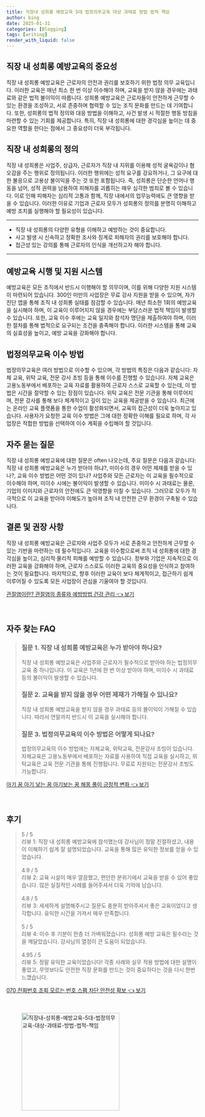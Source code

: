 ```yaml
---
title: 직장내 성희롱 예방교육 5대 법정의무교육 대상 과태료 방법 법적 책임
author: bing
date: 2025-01-31
categories: [Blogging]
tags: [writing]
render_with_liquid: false
---
```



<h2 id='직장 내 성희롱 예방교육의 중요성'>직장 내 성희롱 예방교육의 중요성</h2>

<p>직장 내 성희롱 예방교육은 근로자의 안전과 권리를 보호하기 위한 법정 의무 교육입니다. 이러한 교육은 매년 최소 한 번 이상 이수해야 하며, 교육을 받지 않을 경우에는 과태료와 같은 법적 불이익이 따릅니다. 성희롱 예방교육은 근로자들이 안전하게 근무할 수 있는 환경을 조성하고, 서로 존중하며 협력할 수 있는 조직 문화를 만드는 데 기여합니다. 또한, 성희롱의 법적 정의와 대응 방법을 이해하고, 사건 발생 시 적절한 행동 방침을 마련할 수 있는 기회를 제공합니다. 특히, 직장 내 성희롱에 대한 경각심을 높이는 데 중요한 역할을 한다는 점에서 그 중요성이 더욱 부각됩니다.</p>

<h2 id='직장 내 성희롱의 정의'>직장 내 성희롱의 정의</h2>

<p>직장 내 성희롱은 사업주, 상급자, 근로자가 직장 내 지위를 이용해 성적 굴욕감이나 혐오감을 주는 행위로 정의됩니다. 이러한 행위에는 성적 요구를 강요하거나, 그 요구에 대한 불응으로 고용상 불이익을 주는 것 또한 포함됩니다. 즉, 성희롱은 단순한 언어나 행동을 넘어, 성적 권력을 남용하여 피해자를 괴롭히는 매우 심각한 범죄로 볼 수 있습니다. 이로 인해 피해자는 심리적 고통과 함께, 직장 내에서의 업무능력에도 큰 영향을 받을 수 있습니다. 이러한 이유로 기업과 근로자 모두가 성희롱의 정의를 분명히 이해하고 예방 조치를 실행해야 할 필요성이 있습니다.</p>

<hr />

<ul>
    <li>직장 내 성희롱의 다양한 유형을 이해하고 예방하는 것이 중요합니다.</li>
    <li>사고 발생 시 신속하고 정확한 조사와 징계로 피해자의 권리를 보호해야 합니다.</li>
    <li>접근성 있는 강의를 통해 근로자의 인식을 개선하고자 해야 합니다.</li>
</ul>

<hr />

<h2 id='예방교육 시행 및 지원 시스템'>예방교육 시행 및 지원 시스템</h2>

<p>예방교육은 모든 조직에서 반드시 이행해야 할 의무이며, 이를 위해 다양한 지원 시스템이 마련되어 있습니다. 300인 미만의 사업장은 무료 강사 지원을 받을 수 있으며, 자가 진단 앱을 통해 조직 내 성희롱 실태를 점검할 수 있습니다. 매년 최소한 1회의 예방교육을 실시해야 하며, 이 교육이 이루어지지 않을 경우에는 부담스러운 법적 책임이 발생할 수 있습니다. 또한, 교육 이수 후에는 교육 일지와 참석자 명단을 제출하여야 하며, 이러한 절차를 통해 법적으로 요구되는 조건을 충족해야 합니다. 이러한 시스템을 통해 교육의 실효성을 높이고, 예방 교육을 강화해야 합니다.</p>

<h2 id='법정의무교육 이수 방법'>법정의무교육 이수 방법</h2>

<p>법정의무교육은 여러 방법으로 이수할 수 있으며, 각 방법의 특징은 다음과 같습니다: 자체 교육, 위탁 교육, 전문 강사 초빙 등을 통해 이수를 진행할 수 있습니다. 자체 교육은 고용노동부에서 배포하는 교육 자료를 활용하여 근로자 스스로 교육할 수 있는데, 이 방법은 시간을 절약할 수 있는 장점이 있습니다. 위탁 교육은 전문 기관을 통해 이루어지며, 전문 강사를 통해 보다 체계적이고 깊이 있는 교육을 제공받을 수 있습니다. 최근에는 온라인 교육 플랫폼을 통한 수업이 활성화되면서, 교육의 접근성이 더욱 높아지고 있습니다. 사용자가 요청한 교육 이수 방법은 그에 대한 정확한 이해를 필요로 하며, 각 사업장은 적합한 방법을 선택하여 이수 계획을 수립해야 할 것입니다.</p>

<h2 id='자주 묻는 질문'>자주 묻는 질문</h2>

<p>직장 내 성희롱 예방교육에 대한 질문은 often 나오는데, 주요 질문은 다음과 같습니다: 직장 내 성희롱 예방교육은 누가 받아야 하냐?, 미이수의 경우 어떤 제재를 받을 수 있나?, 교육 이수 방법은 어떤 것이 있나? 사업주와 모든 근로자는 이 교육을 필수적으로 이수해야 하며, 미이수 시에는 불이익이 발생할 수 있습니다. 미이수 시 과태료는 물론, 기업의 이미지와 근로자의 안전에도 큰 악영향을 미칠 수 있습니다. 그러므로 모두가 적극적으로 이 교육을 받아야 이해도가 높아져 조직 내 안전한 근무 환경이 구축될 수 있습니다.</p>

<h2 id='결론 및 권장 사항'>결론 및 권장 사항</h2>

<p>직장 내 성희롱 예방교육은 근로자와 사업주 모두가 서로 존중하고 안전하게 근무할 수 있는 기반을 마련하는 데 필수적입니다. 교육을 이수함으로써 조직 내 성희롱에 대한 경각심을 높이고, 심리적·물리적 피해를 예방할 수 있습니다. 정부와 기업은 지속적으로 이러한 교육을 강화해야 하며, 근로자 스스로도 이러한 교육의 중요성을 인식하고 참여하는 것이 필요합니다. 마지막으로, 향후 이러한 교육이 보다 체계적이고, 접근하기 쉽게 이루어질 수 있도록 모든 사업장이 관심을 기울여야 할 것입니다.</p>


<p><a class="click-button" title="관절염이란? 관절염의 종류와 예방방법 건강 관리" href="https://blackassets.github.io/posts/%EA%B4%80%EC%A0%88%EC%97%BC%EC%9D%B4%EB%9E%80-%EA%B4%80%EC%A0%88%EC%97%BC%EC%9D%98-%EC%A2%85%EB%A5%98%EC%99%80-%EC%98%88%EB%B0%A9%EB%B0%A9%EB%B2%95-%EA%B1%B4%EA%B0%95-%EA%B4%80%EB%A6%AC/" rel="dofollow">관절염이란? 관절염의 종류와 예방방법 건강 관리 👈 보기</a></p><br>
<h2 id='자주_찾는_FAQ'>자주 찾는 FAQ</h2>
<div itemscope="" itemtype="https://schema.org/FAQPage"> 
<blockquote> 
<div itemscope="" itemprop="mainEntity" itemtype="https://schema.org/Question"> 
<h3 itemprop="name">질문 1. 직장 내 성희롱 예방교육은 누가 받아야 하나요?</h3> 
<div itemscope="" itemprop="acceptedAnswer" itemtype="https://schema.org/Answer"> 
<span itemprop="text"> 
<p>직장 내 성희롱 예방교육은 사업주와 근로자가 필수적으로 받아야 하는 법정의무교육 중 하나입니다. 이 교육은 1년에 한 번 이상 받아야 하며, 미이수 시 과태료 등의 불이익이 발생할 수 있습니다.</p> 
</span> 
</div> 
</div> 
<div itemscope="" itemprop="mainEntity" itemtype="https://schema.org/Question"> 
<h3 itemprop="name">질문 2. 교육을 받지 않을 경우 어떤 제재가 가해질 수 있나요?</h3> 
<div itemscope="" itemprop="acceptedAnswer" itemtype="https://schema.org/Answer"> 
<span itemprop="text"> 
<p>직장 내 성희롱 예방교육을 받지 않을 경우 과태료 등의 불이익이 가해질 수 있습니다. 따라서 연말까지 반드시 이 교육을 실시해야 합니다.</p> 
</span> 
</div> 
</div> 
<div itemscope="" itemprop="mainEntity" itemtype="https://schema.org/Question"> 
<h3 itemprop="name">질문 3. 법정의무교육의 이수 방법은 어떻게 되나요?</h3> 
<div itemscope="" itemprop="acceptedAnswer" itemtype="https://schema.org/Answer"> 
<span itemprop="text"> 
<p>법정의무교육의 이수 방법에는 자체교육, 위탁교육, 전문강사 초빙이 있습니다. 자체교육은 고용노동부에서 배포하는 자료를 사용하여 직접 교육을 실시하고, 위탁교육은 교육 전문 기관을 통해 진행됩니다. 무료로 지원되는 전문강사 초빙도 가능합니다.</p> 
</span> 
</div> 
</div> 
</blockquote> 
</div>
<p><a class="click-button" title="아기 꿈 아기 낳는 꿈 아기보는 꿈 해몽 풀이 긍정적 변화" href="https://blackassets.github.io/posts/%EC%95%84%EA%B8%B0-%EA%BF%88-%EC%95%84%EA%B8%B0-%EB%82%B3%EB%8A%94-%EA%BF%88-%EC%95%84%EA%B8%B0%EB%B3%B4%EB%8A%94-%EA%BF%88-%ED%95%B4%EB%AA%BD-%ED%92%80%EC%9D%B4-%EA%B8%8D%EC%A0%95%EC%A0%81-%EB%B3%80%ED%99%94/" rel="dofollow">아기 꿈 아기 낳는 꿈 아기보는 꿈 해몽 풀이 긍정적 변화 👈 보기</a></p><br>
<h2 id='후기'>후기</h2>
<div itemscope itemtype="https://schema.org/Product">
  <blockquote>
  <div itemprop="review" itemscope itemtype="https://schema.org/Review">
      <div itemprop="reviewRating" itemscope itemtype="https://schema.org/Rating"> <span itemprop="ratingValue">5</span> / <span itemprop="bestRating">5</span> </div>
      <span itemprop="reviewBody">리뷰 1: 직장 내 성희롱 예방교육에 참석했는데 강사님이 정말 친절하셨고, 내용이 이해하기 쉽게 잘 설명되었습니다. 교육을 통해 많은 유익한 정보를 얻을 수 있었습니다.</span>
  </div>
  <br>
  <div itemprop="review" itemscope itemtype="https://schema.org/Review">
      <div itemprop="reviewRating" itemscope itemtype="https://schema.org/Rating"> <span itemprop="ratingValue">4.9</span> / <span itemprop="bestRating">5</span> </div>
      <span itemprop="reviewBody">리뷰 2: 교육 시설이 매우 깔끔했고, 편안한 분위기에서 교육을 받을 수 있어 좋았습니다. 많은 실질적인 사례를 들어주셔서 더욱 기억에 남습니다.</span>
  </div>
  <br>
  <div itemprop="review" itemscope itemtype="https://schema.org/Review">
      <div itemprop="reviewRating" itemscope itemtype="https://schema.org/Rating"> <span itemprop="ratingValue">4.8</span> / <span itemprop="bestRating">5</span> </div>
      <span itemprop="reviewBody">리뷰 3: 세세하게 설명해주시고 질문도 충분히 받아주셔서 좋은 교육이었다고 생각합니다. 유익한 시간을 가져서 매우 만족합니다.</span>
  </div>
  <br>
  <div itemprop="review" itemscope itemtype="https://schema.org/Review">
      <div itemprop="reviewRating" itemscope itemtype="https://schema.org/Rating"> <span itemprop="ratingValue">5</span> / <span itemprop="bestRating">5</span> </div>
      <span itemprop="reviewBody">리뷰 4: 이수 후 기분이 한층 더 가벼워졌습니다. 성희롱 예방 교육은 필수라는 것을 깨달았습니다. 강사님의 열정이 큰 도움이 되었습니다.</span>
  </div>
  <br>
  <div itemprop="review" itemscope itemtype="https://schema.org/Review">
      <div itemprop="reviewRating" itemscope itemtype="https://schema.org/Rating"> <span itemprop="ratingValue">4.95</span> / <span itemprop="bestRating">5</span> </div>
      <span itemprop="reviewBody">리뷰 5: 정말 유익한 교육이었습니다! 각종 사례와 실무 적용 방법에 대한 설명이 좋았고, 무엇보다도 안전한 직장 문화를 만드는 것이 중요하다는 것을 다시 한번 느꼈습니다.</span>
  </div>
  </blockquote>
</div>
<p><a class="click-button" title="070 전화번호 조회 모르는 번호 스팸 차단 안전성 확보" href="https://blackassets.github.io/posts/070-%EC%A0%84%ED%99%94%EB%B2%88%ED%98%B8-%EC%A1%B0%ED%9A%8C-%EB%AA%A8%EB%A5%B4%EB%8A%94-%EB%B2%88%ED%98%B8-%EC%8A%A4%ED%8C%B8-%EC%B0%A8%EB%8B%A8-%EC%95%88%EC%A0%84%EC%84%B1-%ED%99%95%EB%B3%B4/" rel="dofollow">070 전화번호 조회 모르는 번호 스팸 차단 안전성 확보 👈 보기</a></p><br>
<figure class="image"><img src="https://blackassets.github.io/assets/img/thumbnail/직장내-성희롱-예방교육-5대-법정의무교육-대상-과태료-방법-법적-책임.webp" alt="직장내-성희롱-예방교육-5대-법정의무교육-대상-과태료-방법-법적-책임" width="256" height="256"></figure>